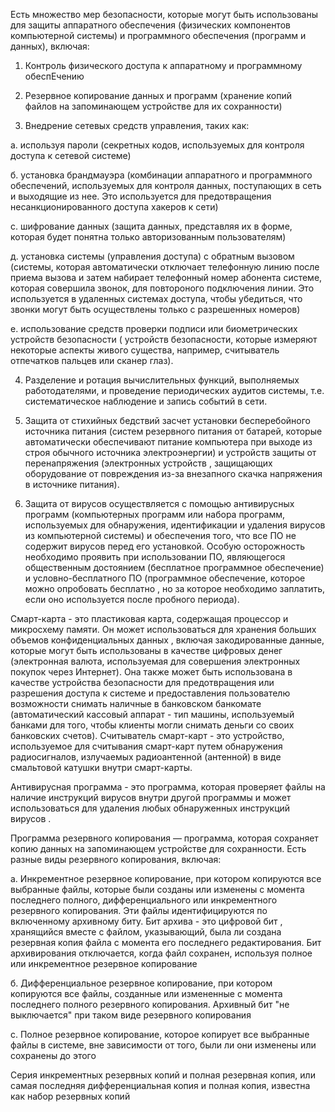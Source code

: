 Есть множество мер безопасности, которые могут быть использованы для защиты
аппаратного обеспечения (физических компонентов компьютерной системы) и программного
обеспечения (программ и данных), включая:

1. Контроль физического доступа к аппаратному и программному обеспЕчению

2. Резервное копирование данных и программ (хранение копий файлов на запоминающем устройстве для 
их сохранности)

3. Внедрение сетевых средств управления, таких как:

а. используя пароли (секретных кодов, используемых для контроля доступа к сетевой системе)

б. установка брандмауэра (комбинации аппаратного и программного обеспечений, используемых
для контроля данных, поступающих в сеть и выходящие из нее. Это используется для предотвращения несанкционированного
доступа хакеров к сети)

с. шифрование данных (защита данных, представляя их в форме, которая будет понятна только 
авторизованным пользователям)

д. установка системы (управления доступа) с обратным вызовом (системы, которая
автоматически отключает телефонную линию после приема вызова и затем набирает телефонный номер абонента системе,
которая совершила звонок, для повтороного подключения линии. Это используется в удаленных системах
доступа, чтобы убедиться, что звонки могут быть осуществлены только с разрешенных номеров)

е. использование средств проверки подписи или
биометрических устройств безопасности (
устройств безопасности, которые измеряют некоторые аспекты
живого существа, например, считыватель отпечатков пальцев или
сканер глаз).

4. Разделение и ротация вычислительных
функций, выполняемых работодателями, и
проведение периодических аудитов системы, т.е. систематическое наблюдение и запись событий в
сети.

5. Защита от стихийных бедствий засчет установки бесперебойного источника питания (систем резервного питания от батарей, которые
автоматически обеспечивают питание компьютера
при выходе из строя обычного источника электроэнергии)
и устройств защиты от перенапряжения (электронных устройств
, защищающих оборудование от повреждения из-за
внезапного скачка напряжения в источнике питания).

6. Защита от вирусов осуществляется с помощью антивирусных программ (компьютерных программ или 
набора программ, используемых для обнаружения, идентификации и удаления вирусов
из компьютерной системы) и обеспечения того, что все ПО не содержит вирусов перед его установкой. Особую осторожность необходимо проявить при использовании ПО, являющегося общественным достоянием (бесплатное программное обеспечение)
и условно-бесплатного ПО (программное обеспечение, которое можно опробовать бесплатно
, но за которое необходимо заплатить, если оно используется после
пробного периода).

Смарт-карта - это пластиковая карта, содержащая
процессор и микросхему памяти. Он может использоваться для
хранения больших объемов конфиденциальных данных
, включая закодированные данные, которые могут быть использованы в качестве
цифровых денег (электронная валюта, используемая
для совершения электронных покупок через
Интернет). Она также может быть использована в качестве
устройства безопасности для предотвращения или разрешения доступа к системе
и предоставления пользователю возможности снимать наличные в
банковском банкомате (автоматический кассовый аппарат - тип
машины, используемый банками для того, чтобы
клиенты могли снимать деньги со своих банковских
счетов). Считыватель смарт-карт - это устройство,
используемое для считывания смарт-карт путем обнаружения
радиосигналов, излучаемых радиоантенной
(антенной) в виде смальтовой катушки внутри
смарт-карты.

Антивирусная программа - это программа, которая
проверяет файлы на наличие инструкций вирусов
внутри другой программы и может использоваться для
удаления любых обнаруженных инструкций вирусов
.

Программа резервного копирования — программа, которая
сохраняет копию данных на запоминающем устройстве для сохранности. Есть
разные виды резервного копирования, включая:

а. Инкрементное резервное копирование, при котором копируются все
выбранные файлы, которые были созданы или
изменены с момента последнего полного, дифференциального или
инкрементного резервного копирования. Эти файлы
идентифицируются по включенному архивному биту. Бит архива - это цифровой бит
, хранящийся вместе с файлом, указывающий, была ли
создана резервная копия файла с момента его последнего редактирования.
Бит архивирования отключается, когда файл сохранен, используя
полное или инкрементное резервное копирование

б. Дифференциальное резервное копирование, при котором копируются все файлы,
созданные или измененные с момента последнего полного резервного копирования.
Архивный бит "не выключается" при таком виде резервного копирования

с. Полное резервное копирование, которое копирует все
выбранные файлы в системе, вне зависимости от того, были ли они изменены или
сохранены до этого

Серия инкрементных резервных копий и полная резервная копия, или самая последняя
дифференциальная копия и полная копия, известна как набор резервных копий
